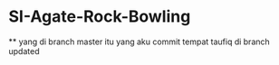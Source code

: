 # SI-Agate-Rock-Bowling

** yang di branch master itu yang aku commit
tempat taufiq di branch updated
